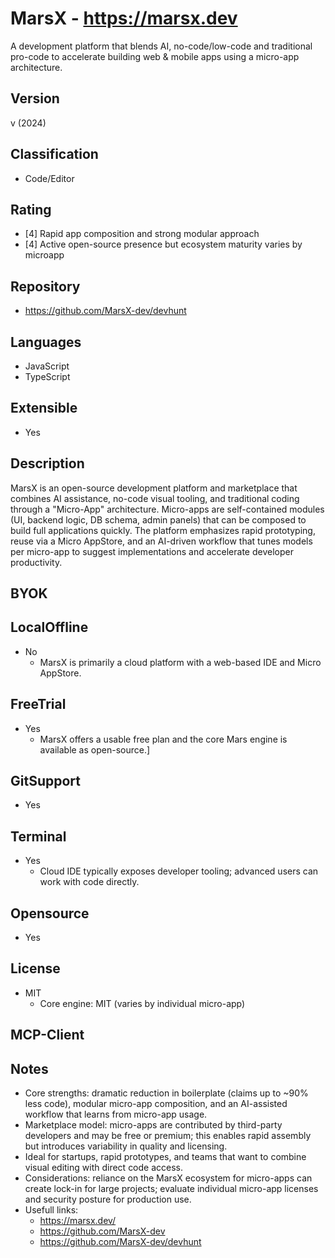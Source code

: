# MarsX - https://marsx.dev
A development platform that blends AI, no-code/low-code and traditional pro-code to accelerate building web & mobile apps using a micro-app architecture.

## Version
v (2024)

## Classification 
- Code/Editor

## Rating
- [4] Rapid app composition and strong modular approach
- [4] Active open-source presence but ecosystem maturity varies by microapp
  
## Repository
- https://github.com/MarsX-dev/devhunt

## Languages
- JavaScript
- TypeScript

## Extensible
- Yes

## Description
MarsX is an open-source development platform and marketplace that combines AI assistance, no-code visual tooling, and traditional coding through a "Micro-App" architecture. Micro-apps are self-contained modules (UI, backend logic, DB schema, admin panels) that can be composed to build full applications quickly. The platform emphasizes rapid prototyping, reuse via a Micro AppStore, and an AI-driven workflow that tunes models per micro-app to suggest implementations and accelerate developer productivity.

## BYOK

## LocalOffline
- No
  - MarsX is primarily a cloud platform with a web-based IDE and Micro AppStore.

## FreeTrial
- Yes
  - MarsX offers a usable free plan and the core Mars engine is available as open-source.]

## GitSupport
- Yes

## Terminal
- Yes
  - Cloud IDE typically exposes developer tooling; advanced users can work with code directly.

## Opensource
- Yes

## License
- MIT
  - Core engine: MIT (varies by individual micro-app)

## MCP-Client

## Notes
- Core strengths: dramatic reduction in boilerplate (claims up to ~90% less code), modular micro-app composition, and an AI-assisted workflow that learns from micro-app usage.
- Marketplace model: micro-apps are contributed by third-party developers and may be free or premium; this enables rapid assembly but introduces variability in quality and licensing.
- Ideal for startups, rapid prototypes, and teams that want to combine visual editing with direct code access.
- Considerations: reliance on the MarsX ecosystem for micro-apps can create lock-in for large projects; evaluate individual micro-app licenses and security posture for production use.
- Usefull links:
  - https://marsx.dev/ 
  - https://github.com/MarsX-dev
  - https://github.com/MarsX-dev/devhunt
